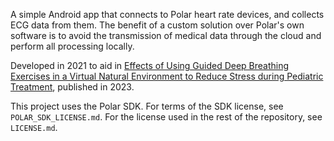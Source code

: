 A simple Android app that connects to Polar heart rate devices, and collects ECG data from them. The benefit of a custom solution over Polar's own software is to avoid the transmission of medical data through the cloud and perform all processing locally.

Developed in 2021 to aid in [Effects of Using Guided Deep Breathing Exercises in a Virtual Natural Environment to Reduce Stress during Pediatric Treatment](https://www.mdpi.com/2227-9032/11/24/3140), published in 2023. 

This project uses the Polar SDK. For terms of the SDK license, see `POLAR_SDK_LICENSE.md`. For the license used in the rest of the repository, see `LICENSE.md`.

